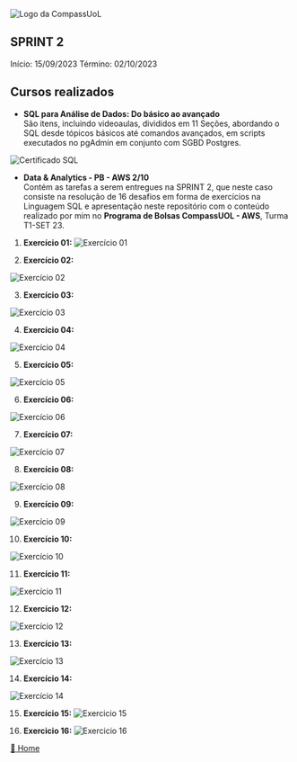 ![Logo da CompassUoL](/img/Logo_CompassUOL.png)
## SPRINT 2
Início: 15/09/2023  Término: 02/10/2023

## Cursos realizados

* **SQL para Análise de Dados: Do básico ao avançado**</br>
São  itens, incluindo videoaulas, divididos em 11 Seções, abordando o SQL desde tópicos básicos até comandos avançados, em scripts executados no pgAdmin em conjunto com SGBD Postgres.

![Certificado SQL]()

* **Data & Analytics - PB - AWS 2/10**</br>
Contém as tarefas a serem entregues na SPRINT 2, que neste caso consiste na resolução de 16 desafios em forma de exercícios na Linguagem SQL e apresentação neste repositório com o conteúdo realizado por mim no **Programa de Bolsas CompassUOL - AWS**, Turma T1-SET 23.

1. **Exercício 01:**
![Exercício 01](/SPRINT%202/img/EX1.png)

2. **Exercício 02:**

![Exercício 02](/SPRINT%202/img/EX2.png)

3. **Exercício 03:**

![Exercício 03](/SPRINT%202/img/EX3.png)

4. **Exercício 04:**

![Exercício 04](/SPRINT%202/img/EX4.png)

5. **Exercício 05:**

![Exercício 05](/SPRINT%202/img/EX5.png)

6. **Exercício 06:**

![Exercício 06](/SPRINT%202/img/EX6.png)

7. **Exercício 07:**

![Exercício 07](/SPRINT%202/img/EX7.png)

8. **Exercício 08:**

![Exercício 08](/SPRINT%202/img/EX8.png)

9. **Exercício 09:**

![Exercício 09](/SPRINT%202/img/EX9.png)

10. **Exercício 10:**

![Exercício 10](/SPRINT%202/img/EX10.png)

11. **Exercício 11:**

![Exercício 11](/SPRINT%202/img/EX11.png)

12. **Exercício 12:**

![Exercício 12](/SPRINT%202/img/EX12.png)

13. **Exercício 13:**

![Exercício 13](/SPRINT%202/img/EX13.png)

14. **Exercício 14:**

![Exercício 14](/SPRINT%202/img/EX14.png)

15. **Exercício 15:**
![Exercicio 15](/SPRINT%202/img/EX15.png)

16. **Exercicio 16:**
![Exercicio 16](/SPRINT%202/img/EX16.png)


[:file_folder: Home](/)